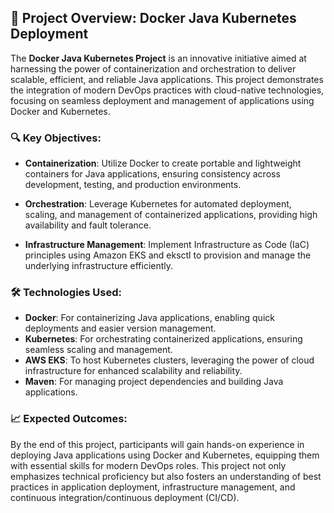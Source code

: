 ## 🌟 Project Overview: Docker Java Kubernetes Deployment

The **Docker Java Kubernetes Project** is an innovative initiative aimed at harnessing the power of containerization and orchestration to deliver scalable, efficient, and reliable Java applications. This project demonstrates the integration of modern DevOps practices with cloud-native technologies, focusing on seamless deployment and management of applications using Docker and Kubernetes.

### 🔍 Key Objectives:

- **Containerization**: Utilize Docker to create portable and lightweight containers for Java applications, ensuring consistency across development, testing, and production environments.
  
- **Orchestration**: Leverage Kubernetes for automated deployment, scaling, and management of containerized applications, providing high availability and fault tolerance.

- **Infrastructure Management**: Implement Infrastructure as Code (IaC) principles using Amazon EKS and eksctl to provision and manage the underlying infrastructure efficiently.

### 🛠️ Technologies Used:

- **Docker**: For containerizing Java applications, enabling quick deployments and easier version management.
- **Kubernetes**: For orchestrating containerized applications, ensuring seamless scaling and management.
- **AWS EKS**: To host Kubernetes clusters, leveraging the power of cloud infrastructure for enhanced scalability and reliability.
- **Maven**: For managing project dependencies and building Java applications.

### 📈 Expected Outcomes:

By the end of this project, participants will gain hands-on experience in deploying Java applications using Docker and Kubernetes, equipping them with essential skills for modern DevOps roles. This project not only emphasizes technical proficiency but also fosters an understanding of best practices in application deployment, infrastructure management, and continuous integration/continuous deployment (CI/CD).